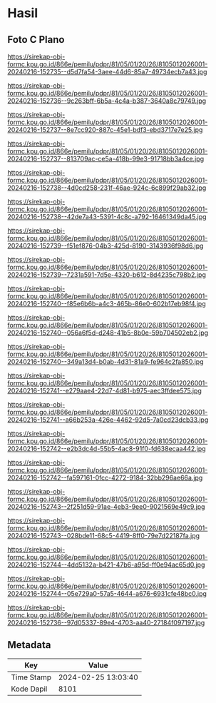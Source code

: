 # Hasil

## Foto C Plano

https://sirekap-obj-formc.kpu.go.id/866e/pemilu/pdpr/81/05/01/20/26/8105012026001-20240216-152735--d5d7fa54-3aee-44d6-85a7-49734ecb7a43.jpg

https://sirekap-obj-formc.kpu.go.id/866e/pemilu/pdpr/81/05/01/20/26/8105012026001-20240216-152736--9c263bff-6b5a-4c4a-b387-3640a8c79749.jpg

https://sirekap-obj-formc.kpu.go.id/866e/pemilu/pdpr/81/05/01/20/26/8105012026001-20240216-152737--8e7cc920-887c-45e1-bdf3-ebd3717e7e25.jpg

https://sirekap-obj-formc.kpu.go.id/866e/pemilu/pdpr/81/05/01/20/26/8105012026001-20240216-152737--813709ac-ce5a-418b-99e3-91718bb3a4ce.jpg

https://sirekap-obj-formc.kpu.go.id/866e/pemilu/pdpr/81/05/01/20/26/8105012026001-20240216-152738--4d0cd258-231f-46ae-924c-6c899f29ab32.jpg

https://sirekap-obj-formc.kpu.go.id/866e/pemilu/pdpr/81/05/01/20/26/8105012026001-20240216-152738--42de7a43-5391-4c8c-a792-16461349da45.jpg

https://sirekap-obj-formc.kpu.go.id/866e/pemilu/pdpr/81/05/01/20/26/8105012026001-20240216-152739--f51ef876-04b3-425d-8190-3143936f98d6.jpg

https://sirekap-obj-formc.kpu.go.id/866e/pemilu/pdpr/81/05/01/20/26/8105012026001-20240216-152739--7231a591-7d5e-4320-b612-8d4235c798b2.jpg

https://sirekap-obj-formc.kpu.go.id/866e/pemilu/pdpr/81/05/01/20/26/8105012026001-20240216-152740--f85e6b6b-a4c3-465b-86e0-602b17eb98f4.jpg

https://sirekap-obj-formc.kpu.go.id/866e/pemilu/pdpr/81/05/01/20/26/8105012026001-20240216-152740--056a6f5d-d248-41b5-8b0e-59b704502eb2.jpg

https://sirekap-obj-formc.kpu.go.id/866e/pemilu/pdpr/81/05/01/20/26/8105012026001-20240216-152740--349a13d4-b0ab-4d31-81a9-fe964c2fa850.jpg

https://sirekap-obj-formc.kpu.go.id/866e/pemilu/pdpr/81/05/01/20/26/8105012026001-20240216-152741--e279aae4-22d7-4d81-b975-aec3ffdee575.jpg

https://sirekap-obj-formc.kpu.go.id/866e/pemilu/pdpr/81/05/01/20/26/8105012026001-20240216-152741--a66b253a-426e-4462-92d5-7a0cd23dcb33.jpg

https://sirekap-obj-formc.kpu.go.id/866e/pemilu/pdpr/81/05/01/20/26/8105012026001-20240216-152742--e2b3dc4d-55b5-4ac8-91f0-fd638ecaa442.jpg

https://sirekap-obj-formc.kpu.go.id/866e/pemilu/pdpr/81/05/01/20/26/8105012026001-20240216-152742--fa597161-0fcc-4272-9184-32bb296ae66a.jpg

https://sirekap-obj-formc.kpu.go.id/866e/pemilu/pdpr/81/05/01/20/26/8105012026001-20240216-152743--2f251d59-91ae-4eb3-9ee0-9021569e49c9.jpg

https://sirekap-obj-formc.kpu.go.id/866e/pemilu/pdpr/81/05/01/20/26/8105012026001-20240216-152743--028bde11-68c5-4419-8ff0-79e7d22187fa.jpg

https://sirekap-obj-formc.kpu.go.id/866e/pemilu/pdpr/81/05/01/20/26/8105012026001-20240216-152744--4dd5132a-b421-47b6-a95d-ff0e94ac65d0.jpg

https://sirekap-obj-formc.kpu.go.id/866e/pemilu/pdpr/81/05/01/20/26/8105012026001-20240216-152744--05e729a0-57a5-4644-a676-6931cfe48bc0.jpg

https://sirekap-obj-formc.kpu.go.id/866e/pemilu/pdpr/81/05/01/20/26/8105012026001-20240216-152736--97d05337-89e4-4703-aa40-27184f097197.jpg


## Metadata

| Key        | Value               |
| ---------- | ------------------- |
| Time Stamp | 2024-02-25 13:03:40 |
| Kode Dapil | 8101                |




